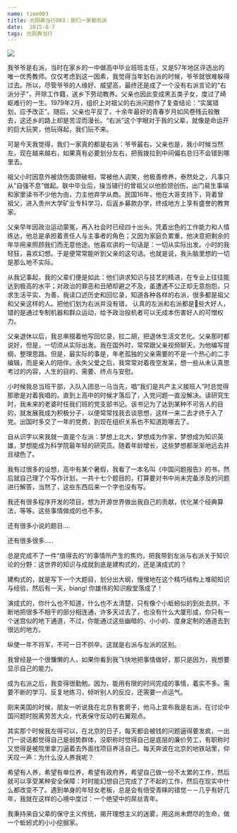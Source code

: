 ```yaml
---
name: time003
title: 光阴典当行003：我们一家都右派
date:  2015-8-7
tags: 光阴典当行
---
```

<!-- more -->
![](/cnblog/uploads/time003.jpg)

我爷爷是右派，当时在家乡的一中做高中毕业班班主任，又是57年地区评选出的唯一优秀教师。仅仅考虑到这一因素，我觉得当年划右派的时候，爷爷就很难躲得过去。所以，尽管爷爷的人缘好、威望高，最终还是成了一个没有右派言论的“右派分子”，开除工作籍，送乡下劳动教养。父亲也因此变成黑五类子女，度过了崎岖难行的一生。1979年2月，组织上对祖父的右派问题作了复查结论：“实属错划，应予改正”。随后，父亲也平反了，十余年最好的青春岁月如风卷残云般散去，这还乡的路上却是苦涩而漫长。“右派”这个字眼对于我的父辈，就像是命运开的巨大玩笑，他玩得起，我们玩不来。

可是今天我觉得，我们一家真的都是右派：爷爷最右，父亲也是，我小时候当然左，现在越来越右，如果真有必要划分左右，把我拨拉到中间偏右总归不会错到哪里去。

祖父小时因意外被烧伤面颈破相，常被他人调笑，他极善修养，泰然处之，凡事只从”自强不息”做起。联中毕业后，操当铺行的曾祖父以他脸颈创伤，出门易生事端和家里读书不少他为由，力主他弃学从商。民国16年，他在大哥支持下，背着曾祖父，进入贵州大学矿业专科学习，后返乡募款办学，终成地方上享有盛誉的教育家。

父亲早年因政治运动蒙冤，再入社会时已经四十出头。凭着出色的工作能力和人情练达，他总是承担着责任人与主事者的角色；又因为家庭负累重，他决意把剩余的年华用来照顾我们而无意他途。他喜欢讲的一句话是：一切从实际出发。小时的我轻狂，喜欢幻想。于是便常常能听到父亲的这句话。也就是说，我头脑里想的一切是那么地不实际。

从我记事起，我的父辈们便是如此：他们讲求知识与技艺的精进，在专业上往往能达到极高的水平；对政治的罪恶和丑陋却避之不及，虽遭遇不公正却无意抱怨，只求生活平实、为善。我读口述历史和回忆录，知道各种各样的右派，很多都是祖父和父亲这样的人。把他们划为右派并没有错， 认真的左派和右派都是些大好人，错的是通过专制机器和群众运动，给予政治投机者可以无成本伤害好人的可憎权力。

父亲退休以后，我总串掇着他写回忆录，拉二胡，把退休生活文艺化。父亲那时都说好，但是，一切须从实际出发。我在国外时，常常跟父亲视频聊天，为他编写提纲，整理思路。但是，最实际的事是，年老孤独的父亲需要的不是一个热心的二手编辑，而是亲人的陪伴。永失父爱之后，我常常对着夜空发呆，想一些从未认真思考过的内容，人生的目的、需要、终点与安慰。

小时候我总当班干部，入队入团总一马当先，唱“我们是共产主义接班人”时总觉得那歌是对着我唱的。直到上高中的时候才落后了，入党问题一直没解决。读研究生时，我未来的老婆时任我们班的党支部书记。该书记为了达到某种不可告人的目的，就发展我成为积极分子，以便常常找我去谈思想，这样一来二去才终于入了党。出国时多交了一年的党费，到现在组织关系也不知道跑哪去了。

自从识字以来我就一直是个左派：梦想上北大，梦想成为作家，梦想成为知识英雄，梦想能成为科学院最年轻的研究员。随着年龄增长，这些梦想都渐渐地远去并且褪色了。

我有过很多的设想，高中有某个暑假，我看了一本名叫《中国问题报告》的书，然后就自己理了个写作计划，一共十七个题目的，打算要对书中尚未完备涉及的问题进行解答，当然了，这些东西后来一个字也没有写。

我还有很多程序开发的项目，想为开源世界做出我自己的贡献，优化某个经典算法，等等。这些事情做成的也不多。

还有很多小说的题目....

还有很多很多.....

总是完成不了一件“值得去的”的事情所产生的焦灼，把我带到左派与右派关于知识论的分野：这世界的知识与成就到底是建构式的，还是演成式的？

建构式的，就是写下一个大题目，划分出大纲，慢慢地在这个精巧结构上堆砌知识与经验，然后有一天，biang! 你雄伟的知识殿堂落成了！

演成式的，你什么也不知道，什么也不太清楚，只有像个小蚯蚓似的到处去拱，不断地把很多不相干的部分相连通，许多天过去了，也没有什么大厦形成，你只有一个迷宫似的地下通道，不过，你能通过这些幽暗的、小小的、度身定制的通道去到很远的地方。

纵使一年不将军，不可一日不拱卒。这就是右派与左派的区别。

我曾经是一个很慵懒的人，如果你看到我飞快地把事情做好，那只是因为，我想要显示自己的能力。

成为右派之后，我变得很勤勉。因为，能用有限的时间完成的事情，着实不多。需要不断的学习、反复地练习，倾听别人的反应，还需要一点运气。

刚来美国的时候，朋友一听说我在北京有套房子，他马上宣布我是右派，在讨论中国问题时脱离劳苦大众，代表保守反动的右翼观点。

其实那个时候我左得可以，在北京的日子，每天都会被钱的问题逼得要发疯，一出门一说话都觉得自己是弱势群体，没职称时觉得自己是底层的廉价劳工，有职称时又觉得是被院里拿刀逼着去外面找项目养活自己。每天奔波在北京的地铁站里，仰天叹一声：为什么没人养我呢？

希望有人养，希望有单位养，希望有政府养，希望自己做一份不太累的工作，然后就可以享受某种安全保障：时时能幻想自己完成了了不起的工作，然后在现实中什么都改变不了。遇到单身的年轻女老板，总是会有倍受青睐的错觉－－几乎有好几年，我就在这样的心境中度过：一个绝望中的屌丝青年。

我秉持来自父辈的保守主义传统，揭开理想主义的迷雾，用这尚未燃尽的生命，做一个蚯蚓式的小小挖掘家。
